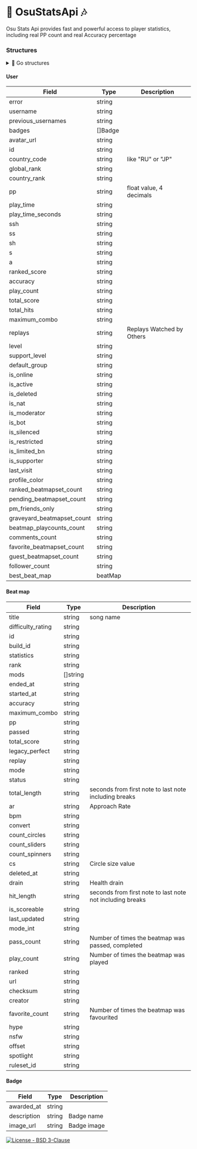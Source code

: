 # 🎨 OsuStatsApi 🎶

Osu Stats Api provides fast and powerful
access to player statistics,
including real PP count and real Accuracy percentage

<h3>Structures</h3>

<details>
<summary> 📘 Go structures </summary>
</br>
	
```Go
type UserInfo struct {
	Error                    string  `json:"error"`
	Username                 string  `json:"username"`
	Names                    string  `json:"previous_usernames"`
	Badges                   []Badge `json:"badges"`
	AvatarUrl                string  `json:"avatar_url"`
	UserID                   string  `json:"id"`
	CountryCode              string  `json:"country_code"`
	GlobalRank               string  `json:"global_rank"`
	CountryRank              string  `json:"country_rank"`
	PP                       string  `json:"pp"`
	PlayTime                 string  `json:"play_time"`
	PlayTimeSeconds          string  `json:"play_time_seconds"`
	SSH                      string  `json:"ssh"`
	SS                       string  `json:"ss"`
	SH                       string  `json:"sh"`
	S                        string  `json:"s"`
	A                        string  `json:"a"`
	RankedScore              string  `json:"ranked_score"`
	Accuracy                 string  `json:"accuracy"`
	PlayCount                string  `json:"play_count"`
	TotalScore               string  `json:"total_score"`
	TotalHits                string  `json:"total_hits"`
	MaximumCombo             string  `json:"maximum_combo"`
	Replays                  string  `json:"replays"`
	Level                    string  `json:"level"`
	SupportLvl               string  `json:"support_level"`
	FollowerCount            string  `json:"follower_count"`
	DefaultGroup             string  `json:"default_group"`
	IsOnline                 string  `json:"is_online"`
	IsActive                 string  `json:"is_active"`
	IsAdmin                  string  `json:"is_admin"`
	IsModerator              string  `json:"is_moderator"`
	IsNat                    string  `json:"is_nat"`
	IsGmt                    string  `json:"is_gmt"`
	IsBng                    string  `json:"is_bng"`
	IsBot                    string  `json:"is_bot"`
	IsSilenced               string  `json:"is_silenced"`
	IsDeleted                string  `json:"is_deleted"`
	IsRestricted             string  `json:"is_restricted"`
	IsLimitedBan             string  `json:"is_limited_bn"`
	IsFullBan                string  `json:"is_full_bn"`
	IsSupporter              string  `json:"is_supporter"`
	LastVisit                string  `json:"last_visit"`
	ProfileColor             string  `json:"profile_color"`
	RankedBeatmapsetCount    string  `json:"ranked_beatmapset_count"`
	PendingBeatmapsetCount   string  `json:"pending_beatmapset_count"`
	PmFriendsOnly            string  `json:"pm_friends_only"`
	GraveyardBeatmapsetCount string  `json:"graveyard_beatmapset_count"`
	BeatmapPlaycountsCount   string  `json:"beatmap_playcounts_count"`
	CommentsCount            string  `json:"comments_count"`
	FavoriteBeatmapsetCount  string  `json:"favorite_beatmapset_count"`
	GuestBeatmapsetCount     string  `json:"guest_beatmapset_count"`
	BestBeatMap              beatMap `json:"best_beat_map"`
}
```


```Go
type beatMap struct {
	Title            string   `json:"title"`
	DifficultyRating string   `json:"difficulty_rating"`
	Id               string   `json:"id"`
	BuildId          string   `json:"build_id"`
	Statistics       string   `json:"statistics"`
	Rank             string   `json:"rank"`
	Mods             []string `json:"mods"`
	EndedAt          string   `json:"ended_at"`
	StartedAt        string   `json:"started_at"`
	Accuracy         string   `json:"accuracy"`
	MaximumCombo     string   `json:"maximum_combo"`
	PP               string   `json:"pp"`
	Passed           string   `json:"passed"`
	TotalScore       string   `json:"total_score"`
	LegacyPerfect    string   `json:"legacy_perfect"`
	Replay           string   `json:"replay"`
	Mode             string   `json:"mode"`
	Status           string   `json:"status"`
	TotalLength      string   `json:"total_length"`
	Ar               string   `json:"ar"`
	Bpm              string   `json:"bpm"`
	Convert          string   `json:"convert"`
	CountCircles     string   `json:"count_circles"`
	CountSliders     string   `json:"count_sliders"`
	CountSpinners    string   `json:"count_spinners"`
	Cs               string   `json:"cs"`
	DeletedAt        string   `json:"deleted_at"`
	Drain            string   `json:"drain"`
	HitLength        string   `json:"hit_length"`
	IsScoreable      string   `json:"is_scoreable"`
	LastUpdated      string   `json:"last_updated"`
	ModeInt          string   `json:"mode_int"`
	PassCount        string   `json:"pass_count"`
	PlayCount        string   `json:"play_count"`
	Ranked           string   `json:"ranked"`
	Url              string   `json:"url"`
	Checksum         string   `json:"checksum"`
	Creator          string   `json:"creator"`
	FavoriteCount    string   `json:"favorite_count"`
	Hype             string   `json:"hype"`
	Nsfw             string   `json:"nsfw"`
	Offset           string   `json:"offset"`
	Spotlight        string   `json:"spotlight"`
	RulesetId        string   `json:"ruleset_id"`
}
```

```Go
type Badge struct {
	AwardedAt   string `json:"awarded_at"`
	Description string `json:"description"`
	ImageUrl    string `json:"image_url"`
}
```


<h4>/online/</h4>

```Go
type OnlineInfo struct {
	Error  string `json:"error"`
	Status string `json:"is_online"`
}
```
</details>

<h4>User</h4>

Field | Type | Description
------|------|------------
error | string | 
username | string |
previous_usernames | string |
badges | []Badge |
avatar_url | string |
id | string |
country_code | string | like "RU" or "JP"
global_rank | string |
country_rank | string |
pp | string | float value, 4 decimals
play_time | string | 
play_time_seconds | string |
ssh | string |
ss | string |
sh | string |
s | string |
a | string |
ranked_score | string |
accuracy | string | 
play_count | string |
total_score | string |
total_hits | string |
maximum_combo | string |
replays | string | Replays Watched by Others
level | string |
support_level | string |
default_group | string |
is_online | string |
is_active | string |
is_deleted | string |
is_nat | string |
is_moderator | string |
is_bot | string |
is_silenced | string |
is_restricted | string |
is_limited_bn | string |
is_supporter | string |
last_visit | string |
profile_color | string |
ranked_beatmapset_count | string |
pending_beatmapset_count | string |
pm_friends_only | string |
graveyard_beatmapset_count | string |
beatmap_playcounts_count | string |
comments_count | string |
favorite_beatmapset_count | string |
guest_beatmapset_count | string |
follower_count | string |
best_beat_map | beatMap |


<h4>Beat map</h4>

Field | Type | Description
------|------|------------
title | string | song name
difficulty_rating | string | 
id | string | 
build_id | string | 
statistics | string | 
rank | string | 
mods | []string | 
ended_at | string | 
started_at | string | 
accuracy | string | 
maximum_combo | string | 
pp | string | 
passed | string | 
total_score | string | 
legacy_perfect | string | 
replay | string | 
mode | string | 
status | string | 
total_length | string | seconds from first note to last note including breaks 
ar | string | Approach Rate 
bpm | string | 
convert | string | 
count_circles | string | 
count_sliders | string | 
count_spinners | string | 
cs | string | Circle size value
deleted_at | string | 
drain | string | Health drain
hit_length | string | seconds from first note to last note not including breaks
is_scoreable | string | 
last_updated | string | 
mode_int | string | 
pass_count | string | Number of times the beatmap was passed, completed
play_count | string | Number of times the beatmap was played
ranked | string | 
url | string | 
checksum | string | 
creator | string | 
favorite_count | string | Number of times the beatmap was favourited
hype | string | 
nsfw | string | 
offset | string | 
spotlight | string | 
ruleset_id | string | 

<h4>Badge</h4>

Field | Type | Description
------|------|------------
awarded_at | string | 
description | string | Badge name
image_url | string | Badge image


[![License - BSD 3-Clause](https://img.shields.io/static/v1?label=License&message=BSD+3-Clause&color=%239a68af&style=for-the-badge)](/LICENSE)
